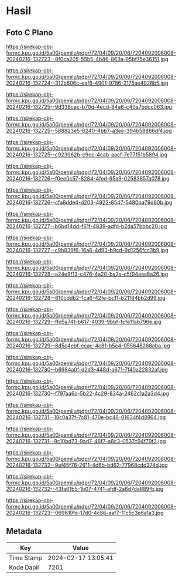 # Hasil

## Foto C Plano

https://sirekap-obj-formc.kpu.go.id/5a00/pemilu/pdpr/72/04/09/20/06/7204092006008-20240216-132723--8f0ca205-55b5-4b46-863a-95bf75e36151.jpg

https://sirekap-obj-formc.kpu.go.id/5a00/pemilu/pdpr/72/04/09/20/06/7204092006008-20240216-132724--312b806c-eaf6-4901-9786-2175ae4928b5.jpg

https://sirekap-obj-formc.kpu.go.id/5a00/pemilu/pdpr/72/04/09/20/06/7204092006008-20240216-132725--9d338cac-b70d-4ecd-84a6-c40a7bdcc063.jpg

https://sirekap-obj-formc.kpu.go.id/5a00/pemilu/pdpr/72/04/09/20/06/7204092006008-20240216-132725--588823e5-6240-4bb7-a3ee-394b58866df4.jpg

https://sirekap-obj-formc.kpu.go.id/5a00/pemilu/pdpr/72/04/09/20/06/7204092006008-20240216-132725--c923062b-c9cc-4cab-aacf-7e77f51b5894.jpg

https://sirekap-obj-formc.kpu.go.id/5a00/pemilu/pdpr/72/04/09/20/06/7204092006008-20240216-132726--f0ee0c57-8284-4fed-95a9-02583857a078.jpg

https://sirekap-obj-formc.kpu.go.id/5a00/pemilu/pdpr/72/04/09/20/06/7204092006008-20240216-132726--cfa8dde4-d203-4922-8547-5480ba79d80b.jpg

https://sirekap-obj-formc.kpu.go.id/5a00/pemilu/pdpr/72/04/09/20/06/7204092006008-20240216-132727--b6bd14dd-f61f-4839-adfd-b2da57bbbc20.jpg

https://sirekap-obj-formc.kpu.go.id/5a00/pemilu/pdpr/72/04/09/20/06/7204092006008-20240216-132727--c9b839f6-16a6-4d93-b9cd-9d1256fcc3b9.jpg

https://sirekap-obj-formc.kpu.go.id/5a00/pemilu/pdpr/72/04/09/20/06/7204092006008-20240216-132728--a24e9f13-c476-4a20-ba2a-c5f94aaa8a26.jpg

https://sirekap-obj-formc.kpu.go.id/5a00/pemilu/pdpr/72/04/09/20/06/7204092006008-20240216-132728--810cddb2-1ca6-42fe-bc11-b21184bb2d99.jpg

https://sirekap-obj-formc.kpu.go.id/5a00/pemilu/pdpr/72/04/09/20/06/7204092006008-20240216-132729--ffd5a741-b617-4039-9bbf-1cfe11ab796e.jpg

https://sirekap-obj-formc.kpu.go.id/5a00/pemilu/pdpr/72/04/09/20/06/7204092006008-20240216-132729--8d5c4ebf-ecac-4c81-b5c4-055648268aba.jpg

https://sirekap-obj-formc.kpu.go.id/5a00/pemilu/pdpr/72/04/09/20/06/7204092006008-20240216-132730--b6984a0f-d2d3-448d-a671-7f40a22832af.jpg

https://sirekap-obj-formc.kpu.go.id/5a00/pemilu/pdpr/72/04/09/20/06/7204092006008-20240216-132730--f797aa6c-5b22-4c29-834a-2462c1a2a3d4.jpg

https://sirekap-obj-formc.kpu.go.id/5a00/pemilu/pdpr/72/04/09/20/06/7204092006008-20240216-132731--18c0a37f-7c81-470e-bc46-01634f4d8964.jpg

https://sirekap-obj-formc.kpu.go.id/5a00/pemilu/pdpr/72/04/09/20/06/7204092006008-20240216-132731--9c10bd73-9ad7-46f7-a8c3-0537c94f79f2.jpg

https://sirekap-obj-formc.kpu.go.id/5a00/pemilu/pdpr/72/04/09/20/06/7204092006008-20240216-132732--9ef45f76-2611-4d6b-bd62-77968cdd374d.jpg

https://sirekap-obj-formc.kpu.go.id/5a00/pemilu/pdpr/72/04/09/20/06/7204092006008-20240216-132732--43fa61b5-1b07-4741-afdf-2a6d7da689fb.jpg

https://sirekap-obj-formc.kpu.go.id/5a00/pemilu/pdpr/72/04/09/20/06/7204092006008-20240216-132723--069619fe-17d0-4c86-aaf7-11c5c3e6a1a3.jpg


## Metadata

| Key        | Value               |
| ---------- | ------------------- |
| Time Stamp | 2024-02-17 13:05:41 |
| Kode Dapil | 7201                |



